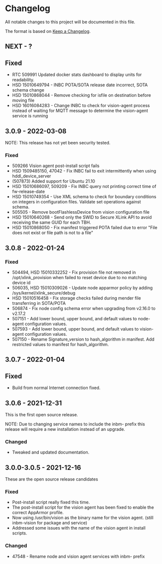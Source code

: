 # Changelog
All notable changes to this project will be documented in this file.

The format is based on [Keep a Changelog](http://keepachangelog.com/en/1.0.0/).

## NEXT - ?

## Fixed
 - RTC 509991 Updated docker stats dashboard to display units for readability.
 - HSD 15010649794 - INBC POTA/SOTA release date incorrect, SOTA schema change
 - HSD 15010868044 - Remove checking for isfile on destination before moving file
 - HSD 16016084283 - Change INBC to check for vision-agent process instead of waiting for MQTT message to determine the vision-agent service is running

## 3.0.9 - 2022-03-08
NOTE: This release has not yet been security tested.

### Fixed
- 509266 Vision agent post-install script fails
- HSD 1509485150, 47042 - Fix INBC fail to exit intermittently when using hddl_device_server
- (507873) Added support for Ubuntu 21.10
- HSD 15010686097, 509209 - Fix INBC query not printing correct time of fw-release-date
- HSD 15010749354 - Use XML schema to check for boundary conditions on integers in configuration files.  Validate set operations against schema.
- 505505 - Remove bootFlashlessDevice from vision configuration file
- HSD 15010640268 - Send only the SWID to Secure XLink API to avoid receiving the same GUID for each TBH.
- HSD 15010868050 - Fix manifest triggered POTA failed due to error "File does not exist or file path is not to a file"

## 3.0.8 - 2022-01-24

### Fixed
- 504494, HSD 15010332252 - Fix provision file not removed in /opt/xlink_provision when failed to reset device due to no matching device id
- 506035, HSD 15010309026 - Update node apparmor policy by adding /sys/kernel/xlink_secure/debug
- HSD 15010516458 - Fix storage checks failed during mender file transferring in SOTA/POTA
- 506874 - Fix node config schema error when upgrading from v2.16.0 to v2.17.2
- 507151 - Add lower bound, upper bound, and default values to node-agent configuration values.
- 507593 - Add lower bound, upper bound, and default values to vision-agent configuration values.
- 507150 - Rename Signature_version to hash_algorithm in manifest.  Add restricted values to manifest for hash_algorithm.

## 3.0.7 - 2022-01-04

## Fixed
 - Build from normal Internet connection fixed.

## 3.0.6 - 2021-12-31
This is the first open source release.

NOTE: Due to changing service names to include the inbm- prefix this release will require a new installation instead of an upgrade.

### Changed
 - Tweaked and updated documentation.

## 3.0.0-3.0.5 - 2021-12-16
These are the open source release candidates

### Fixed
 - Post-install script really fixed this time.
 - The post-install script for the vision agent has been fixed to enable the
   correct AppArmor profile.
 - Now using /usr/bin/vision as the binary name for the vision agent. (still inbm-vision for package and service)
 - Addressed some issues with the name of the vision agent in install scripts.

### Changed
 - 47548 - Rename node and vision agent services with inbm- prefix
